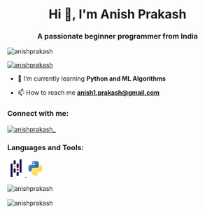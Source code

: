 <h1 align="center">Hi 👋, I'm Anish Prakash</h1>
<h3 align="center">A passionate beginner programmer from India</h3>

<p align="left"> <img src="https://komarev.com/ghpvc/?username=anishprakash&label=Profile%20views&color=0e75b6&style=flat" alt="anishprakash" /> </p>

<p align="left"> <a href="https://github.com/ryo-ma/github-profile-trophy"><img src="https://github-profile-trophy.vercel.app/?username=anishprakash" alt="anishprakash" /></a> </p>

- 🌱 I’m currently learning **Python and ML Algorithms**

- 📫 How to reach me **anish1.prakash@gmail.com**

<h3 align="left">Connect with me:</h3>
<p align="left">
<a href="https://instagram.com/anishprakash_" target="blank"><img align="center" src="https://raw.githubusercontent.com/rahuldkjain/github-profile-readme-generator/master/src/images/icons/Social/instagram.svg" alt="anishprakash_" height="30" width="40" /></a>
</p>

<h3 align="left">Languages and Tools:</h3>
<p align="left"> <a href="https://pandas.pydata.org/" target="_blank" rel="noreferrer"> <img src="https://raw.githubusercontent.com/devicons/devicon/2ae2a900d2f041da66e950e4d48052658d850630/icons/pandas/pandas-original.svg" alt="pandas" width="40" height="40"/> </a> <a href="https://www.python.org" target="_blank" rel="noreferrer"> <img src="https://raw.githubusercontent.com/devicons/devicon/master/icons/python/python-original.svg" alt="python" width="40" height="40"/> </a> </p>

<p><img align="center" src="https://github-readme-stats.vercel.app/api/top-langs?username=anishprakash&show_icons=true&locale=en&layout=compact" alt="anishprakash" /></p>

<p><img align="center" src="https://github-readme-streak-stats.herokuapp.com/?user=anishprakash&" alt="anishprakash" /></p>
